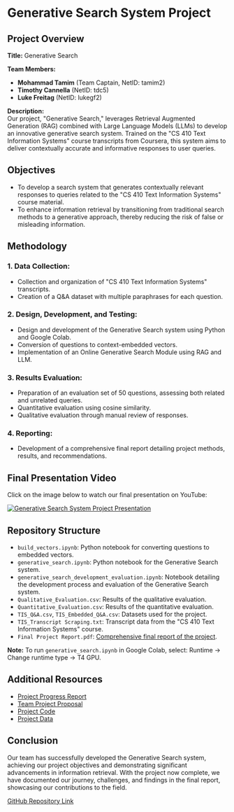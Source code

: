 # Generative Search System Project

## Project Overview

**Title:** Generative Search

**Team Members:**
- **Mohammad Tamim** (Team Captain, NetID: tamim2)
- **Timothy Cannella** (NetID: tdc5)
- **Luke Freitag** (NetID: lukegf2)

**Description:**  
Our project, "Generative Search," leverages Retrieval Augmented Generation (RAG) combined with Large Language Models (LLMs) to develop an innovative generative search system. Trained on the "CS 410 Text Information Systems" course transcripts from Coursera, this system aims to deliver contextually accurate and informative responses to user queries.

## Objectives

- To develop a search system that generates contextually relevant responses to queries related to the "CS 410 Text Information Systems" course material.
- To enhance information retrieval by transitioning from traditional search methods to a generative approach, thereby reducing the risk of false or misleading information.

## Methodology

### 1. Data Collection:
   - Collection and organization of "CS 410 Text Information Systems" transcripts.
   - Creation of a Q&A dataset with multiple paraphrases for each question.

### 2. Design, Development, and Testing:
   - Design and development of the Generative Search system using Python and Google Colab.
   - Conversion of questions to context-embedded vectors.
   - Implementation of an Online Generative Search Module using RAG and LLM.

### 3. Results Evaluation:
   - Preparation of an evaluation set of 50 questions, assessing both related and unrelated queries.
   - Quantitative evaluation using cosine similarity.
   - Qualitative evaluation through manual review of responses.

### 4. Reporting:
   - Development of a comprehensive final report detailing project methods, results, and recommendations.

## Final Presentation Video

Click on the image below to watch our final presentation on YouTube:

[![Generative Search System Project Presentation](https://img.youtube.com/vi/BhN-HeQ-ncs/hqdefault.jpg)](https://www.youtube.com/watch?v=BhN-HeQ-ncs)

## Repository Structure

- `build_vectors.ipynb`: Python notebook for converting questions to embedded vectors.
- `generative_search.ipynb`: Python notebook for the Generative Search system.
- `generative_search_development_evaluation.ipynb`: Notebook detailing the development process and evaluation of the Generative Search system.
- `Qualitative_Evaluation.csv`: Results of the qualitative evaluation.
- `Quantitative_Evaluation.csv`: Results of the quantitative evaluation.
- `TIS_Q&A.csv`, `TIS_Embedded_Q&A.csv`: Datasets used for the project.
- `TIS_Transcript Scraping.txt`: Transcript data from the "CS 410 Text Information Systems" course.
- `Final Project Report.pdf`: [Comprehensive final report of the project](https://github.com/tamimuiuc/CourseProject/blob/main/Final%20Project%20Report.pdf).

**Note:** To run `generative_search.ipynb` in Google Colab, select: Runtime -> Change runtime type -> T4 GPU.

## Additional Resources

- [Project Progress Report](https://github.com/tamimuiuc/CourseProject/blob/main/Project%20Progress%20Report.pdf)
- [Team Project Proposal](https://github.com/tamimuiuc/CourseProject/blob/main/Team%20Project%20Proposal.pdf)
- [Project Code](https://github.com/tamimuiuc/CourseProject/tree/main/codes)
- [Project Data](https://github.com/tamimuiuc/CourseProject/tree/main/codes/data)

## Conclusion

Our team has successfully developed the Generative Search system, achieving our project objectives and demonstrating significant advancements in information retrieval. With the project now complete, we have documented our journey, challenges, and findings in the final report, showcasing our contributions to the field.

[GitHub Repository Link](https://github.com/tamimuiuc/CourseProject)
